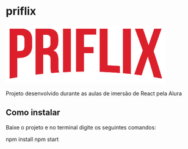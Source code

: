 # priflix

![priflix logo](./src/assets/img/Logo.png)

Projeto desenvolvido durante as aulas de imersão de React pela Alura

## Como instalar

Baixe o projeto e no terminal digite os seguintes comandos:

npm install
npm start

